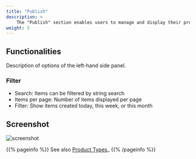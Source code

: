 ```yaml
---
title: "Publish"
description: >
    The "Publish" section enables users to manage and display their products. These products allow users to render their reports into various formats such as HTML, JSON, PDF or plain text.
weight: 5
---
```


## Functionalities
Description of options of the left-hand side panel.

### Filter
* Search: Items can be filtered by string search
* Items per page: Number of items displayed per page
* Filter: Show items created today, this week, or this month

## Screenshot
![screenshot](/docs/publish-panel.png)

{{% pageinfo %}}
See also [Product Types](/docs/administration/product-types)_
{{% /pageinfo %}}
